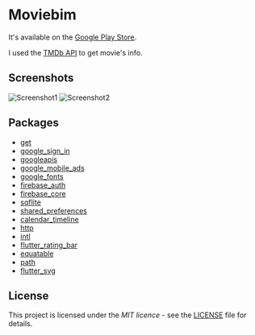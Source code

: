 # Moviebim
It's available on the [Google Play Store](https://play.google.com/store/apps/details?id=com.ovo.moviebim).

I used the [TMDb API](https://developer.themoviedb.org/docs) to get movie's info.


## Screenshots
![Screenshot1](https://github.com/YiJeongseop/Moviebim/assets/112690335/3f992b91-a733-46ab-b6a6-66bf5d992aca)
![Screenshot2](https://github.com/YiJeongseop/Moviebim/assets/112690335/9c170454-784d-491d-8905-28ebd86fb348)


## Packages
* [get](https://pub.dev/packages/get)
* [google_sign_in](https://pub.dev/packages/google_sign_in)
* [googleapis](https://pub.dev/packages/googleapis)
* [google_mobile_ads](https://pub.dev/packages/google_mobile_ads)
* [google_fonts](https://pub.dev/packages/google_fonts)
* [firebase_auth](https://pub.dev/packages/firebase_auth)
* [firebase_core](https://pub.dev/packages/firebase_core)
* [sqflite](https://pub.dev/packages/sqflite)
* [shared_preferences](https://pub.dev/packages/shared_preferences)
* [calendar_timeline](https://pub.dev/packages/calendar_timeline)
* [http](https://pub.dev/packages/http)
* [intl](https://pub.dev/packages/intl)
* [flutter_rating_bar](https://pub.dev/packages/flutter_rating_bar)
* [equatable](https://pub.dev/packages/equatable)
* [path](https://pub.dev/packages/path)
* [flutter_svg](https://pub.dev/packages/flutter_svg)


## License
This project is licensed under the _MIT licence_ - see the [LICENSE](LICENSE) file for details.
